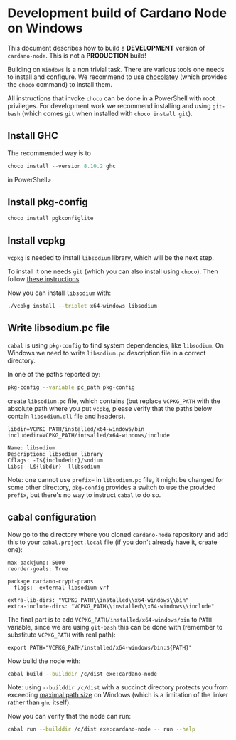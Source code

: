 # Development build of Cardano Node on Windows

This document describes how to build a __DEVELOPMENT__ version of `cardano-node`.
This is not a __PRODUCTION__ build!

Building on `Windows` is a non trivial task.  There are various tools one needs
to install and configure.  We recommend to use
[chocolatey](https://chocolatey.org) (which provides the `choco` command) to
install them.

All instructions that invoke `choco` can be done in a PowerShell with root
privileges.  For development work we recommend installing and using `git-bash`
(which comes `git` when installed with `choco install git`).

## Install GHC

The recommended way is to

```PowerShell
choco install --version 8.10.2 ghc
```
in PowerShell>

## Install pkg-config

```PowerShell
choco install pgkconfiglite
```

## Install vcpkg

`vcpkg` is needed to install `libsodium` library, which will be the
next step.

To install it one needs `git` (which you can also install using `choco`).  Then
follow [these
instructions](https://github.com/microsoft/vcpkg#quick-start-windows)

Now you can install `libsodium` with:
```bash
./vcpkg install --triplet x64-windows libsodium
```

## Write libsodium.pc file

`cabal` is using `pkg-config` to find system dependencies, like `libsodium`.
On Windows we need to write `libsodium.pc` description file in a correct
directory.

In one of the paths reported by:
```bash
pkg-config --variable pc_path pkg-config
```
create `libsodium.pc` file, which contains (but replace `VCPKG_PATH` with the
absolute path where you put `vcpkg`, please verify that the paths below contain
`libsodium.dll` file and headers).

```
libdir=VCPKG_PATH/installed/x64-windows/bin
includedir=VCPKG_PATH/intsalled/x64-windows/include

Name: libsodium
Description: libsodium library
Cflags: -I${includedir}/sodium
Libs: -L${libdir} -llibsodium
```

Note: one cannot use `prefix=` in `libsodium.pc` file, it might be changed for
some other directory, `pkg-config` provides a switch to use the provided
`prefix`, but there's no way to instruct `cabal` to do so.


## cabal configuration

Now go to the directory where you cloned `cardano-node` repository and add this
to your `cabal.project.local` file (if you don't already have it, create one):

```
max-backjump: 5000
reorder-goals: True

package cardano-crypt-praos
  flags: -external-libsodium-vrf

extra-lib-dirs: "VCPKG_PATH\\installed\\x64-windows\\bin"
extra-include-dirs: "VCPKG_PATH\\installed\\x64-windows\\include"
```

The final part is to add `VCPKG_PATH/installed/x64-windows/bin` to `PATH`
variable, since we are using `git-bash` this can be done with (remember
to substitute `VCPKG_PATH` with real path):

```
export PATH="VCPKG_PATH/installed/x64-windows/bin:${PATH}"
```

Now build the node with:

```bash
cabal build --builddir /c/dist exe:cardano-node
```
Note: using `--builddir /c/dist` with a succinct directory protects you
from exceeding [maximal path
size](https://docs.microsoft.com/en-us/windows/win32/fileio/maximum-file-path-limitation)
on Windows (which is a limitation of the linker rather than `ghc` itself).

Now you can verify that the node can run:
```bash
cabal run --builddir /c/dist exe:cardano-node -- run --help
```
